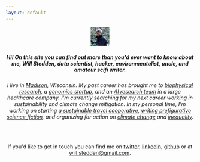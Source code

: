 ```yaml
---
layout: default
---
```


<header class="intro" id="intro-link">
    <div class="container">
      <div class="row text-center">
        <div class="col-lg-4 col-md-12 col-sm-12 col-xs-12 order-1">
          <img class="img-fluid mx-auto d-block" id="mypic" height="50px;" src="/camping.png" alt="">
        </div>
        <div class="col-lg-8 col-md-12 col-sm-12 col-xs-12 order-2 align-self-center">
          <h5>Hi! On this site you can find out more than you'd ever want to know about me, Will Stedden, data scientist, hacker, environmentalist, uncle, and amateur scifi writer.  </h5>
          <h6>I live in <a href="https://www.madisonbikes.org/2020/06/madison-ranked-second-best-us-biking-city/">Madison</a>, Wisconsin. My past career has brought me to <a href="https://munrolab.uchicago.edu/events/">biophysical research</a>, a <a href="https://color.com">genomics startup</a>, and an <a href="https://www.anthem.com/employer/the-benefits-guide/collaborative-expertise-to-drive-the-future-of-ai-in-healthcare">AI research team</a> in a large healthcare company. I'm currently searching for my next career working in sustainability and climate change mitigation. In my personal time, I'm working on starting <a href="https://solarpunktravel.org/">a sustainable travel cooperative</a>, <a href="https://solarpunk.blue">writing prefigurative science fiction</a>, and organizing for action on <a href="https://www.madisonccl.info/">climate change</a> and <a href="https://madison-dsa.org/">inequality</a>.</h6>
          <br/>
          <p>If you'd like to get in touch you can find me on <a href="https://twitter.com/bonkerfield">twitter</a>, <a href="https://linkedin.com/in/willstedden">linkedin</a>, <a href="https://github.com/stedn">github</a> or at <a href="#">will.stedden@gmail.com</a>.</p>
        </div>
      </div>
    </div>
</header>
